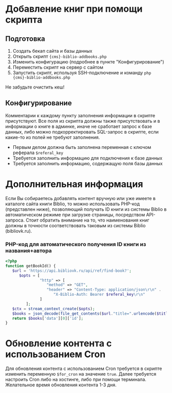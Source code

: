 # Добавление книг при помощи скрипта

## Подготовка

1. Создать бекап сайта и базы данных
2. Открыть скрипт `{cms}-biblio-addbooks.php`
3. Изменить конфигурацию (подробнее в пункте "Конфигурирование")
4. Переместить скрипт на сервер с сайтом
5. Запустить скрипт, используя SSH-подключение и команду `php {cms}-biblio-addbooks.php`

Не забудьте очистить кеш!

## Конфигурирование

Комментарии к каждому пункту заполнения информации в скрипте присутствуют.
Все поля из скрипта должны также присутствовать и в информации о книге в админке, иначе не сработает запрос к базе данных, либо можно подкорректировать SQL-запрос в скрипте, если какие-то из полей не требуют заполнения.

* Первым делом должна быть заполнена переменная с ключом реферала `$referal_key`
* Требуется заполнить информацию для подключения к базе данных
* Требуется заполнить информацию, содержащую поля базы данных

# Дополнительная информация

Если Вы собираетесь добавлять контент вручную или уже имеете в каталоге сайта книги Biblio, то можно использовать PHP-код (представлен ниже), позволяющий получать ID книги из системы Biblio в автоматическом режиме при загрузке страницы, посредством API-запроса. Стоит обратить внимание на то, что наименования книг должны в точности соответствовать таковым из системы Biblio (bibliovk.ru).

### PHP-код для автоматического получения ID книги из названия+автора

```php
<?php
function getBookId() {
   $url = 'https://api.bibliovk.ru/api/ref/find-book?';
      $opts = [
               "http" => [
                  "method" => "GET",
                  "header" => "Content-Type: application/json\r\n" .
                     "X-Biblio-Auth: Bearer $referal_key\r\n"
               ]
         ];
   $ctx = stream_context_create($opts);
   $books = json_decode(file_get_contents($url."title=".urlencode($title)."&author=".urlencode($author), false, $ctx), true);
   return $books['data'][0]['id'];
}
```

# Обновление контента с использованием Cron
Для обновления контента с использованием Cron требуется в скрипте изменить переменную `$for_cron` на значение `true`.
Далее требуется настроить Cron либо на хостинге, либо при помощи терминала. Желательное время обновления контента 1-3 дня.
